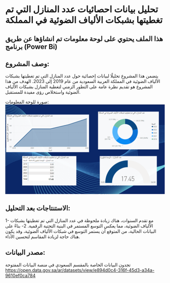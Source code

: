 # تحليل بيانات احصائيات عدد المنازل التي تم تغطيتها بشبكات الألياف الضوئية في المملكة

## هذا الملف يحتوي على لوحة معلومات تم انشاؤها عن طريق برنامج (Power Bi) 

## وصف المشروع:
يتضمن هذا المشروع تحليلًا لبيانات إحصائية حول عدد المنازل التي تم تغطيتها بشبكات الألياف الضوئية في المملكة العربية السعودية من عام 2019 إلى 2023. الهدف من هذا المشروع هو تقديم نظرة عامة على التطور الزمني لتغطية المنازل بشبكات الألياف الضوئية واستخلاص رؤى مفيدة للمستقبل.

صورة للوحة المعلومات:
![image](https://github.com/SaharBahkali/SaharBahkali/raw/23143957e3a2b09d02060a189929895080314170/Fiber%20Optic.png)

## الاستنتاجات بعد التحليل:
1- مع تقدم السنوات، هناك زيادة ملحوظة في عدد المنازل التي تم تغطيتها بشبكات الألياف الضوئية، مما يعكس التوسع المستمر في البنية التحتية الرقمية.
2- بناءً على البيانات الحالية، من المتوقع أن يستمر التوسع في شبكات الألياف الضوئية، وقد يكون هناك حاجة لزيادة المقاسم لتحسين الأداء.

## مصدر البيانات:
تجدون البيانات الخاصة بالمقسم السعودي في منصة البيانات المفتوحة
https://open.data.gov.sa/ar/datasets/view/e894d0c4-316f-45d3-a34a-9610ef0ca784
